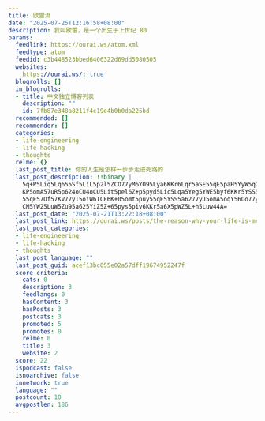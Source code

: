 ```yaml
---
title: 欧雷流
date: "2025-07-25T12:16:58+08:00"
description: 我叫欧雷，是一个出生于上世纪 80
params:
  feedlink: https://ourai.ws/atom.xml
  feedtype: atom
  feedid: c3b448523bbed6406322d69dd5080505
  websites:
    https://ourai.ws/: true
  blogrolls: []
  in_blogrolls:
  - title: 中文独立博客列表
    description: ""
    id: 7fb87e348a8211f4c19e4b0b0da225bd
  recommended: []
  recommender: []
  categories:
  - life-engineering
  - life-hacking
  - thoughts
  relme: {}
  last_post_title: 你的人生是怎样一步步走进死路的
  last_post_description: !!binary |
    5q+P5Liq5Lq655Sf5LiL5p2l5ZCO77yM6YO95Lya6KKr6Lqr5aSE55qE5paH5YyW5qGO5q
    KP5omA57uR5p624oCU4oCU5Lit5pel6Z+p5pyd5Lic5Lqa5Yeg5YWE5byf6KKr5YSS5a62
    55qE57Of57KV77yI5oiW6ICF6K+05omt5puy55qE5YSS5a6277yJ5omA5oqY56Oo77yM6I
    CM5YW25LuW5Zu95a625YiZ5Z+65pys5piv6KKr5a6X5pWZ5L+h5Luw44A=
  last_post_date: "2025-07-21T13:22:18+08:00"
  last_post_link: https://ourai.ws/posts/the-reason-why-your-life-is-meaningless/
  last_post_categories:
  - life-engineering
  - life-hacking
  - thoughts
  last_post_language: ""
  last_post_guid: acef13bc055e02a57dff19674952247f
  score_criteria:
    cats: 0
    description: 3
    feedlangs: 0
    hasContent: 3
    hasPosts: 3
    postcats: 3
    promoted: 5
    promotes: 0
    relme: 0
    title: 3
    website: 2
  score: 22
  ispodcast: false
  isnoarchive: false
  innetwork: true
  language: ""
  postcount: 10
  avgpostlen: 186
---
```

